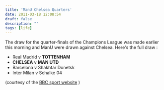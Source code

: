 ```yaml
---
title: 'ManU Chelsea Quarters'
date: 2011-03-18 12:08:54
draft: false
description: ""
tags: [life]
---
```


The draw for the quarter-finals of the Champions League was made earlier this morning and ManU were drawn against Chelsea. Here's the full draw :

*   Real Madrid v **TOTTENHAM**
*   **CHELSEA** v **MAN UTD**
*   Barcelona v Shakhtar Donetsk
*   Inter Milan v Schalke 04

(courtesy of the [BBC sport website](http://news.bbc.co.uk/sport1/hi/football/9428748.stm "Champions League Quarter-final Draw") )